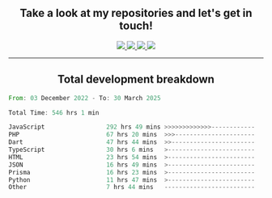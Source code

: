 <h2 align="center">
  Take a look at my repositories and let's get in touch!
</h2>
<p align="center">
  <a href="https://www.instagram.com/rayhanarkan?igsh=MXM3dHhmMTZ3ZWVsaA==">
    <img src="https://img.icons8.com/material-outlined/30/689d6a/instagram.png"/>
  </a>
  <a href="https://www.linkedin.com/in/rayhanarkan/">
    <img src="https://img.icons8.com/material-outlined/30/689d6a/linkedin.png"/>
  </a>
  <a href="">
    <img src="https://img.icons8.com/material-outlined/30/689d6a/geography.png"/>
  </a>
  <a href="mailto:rayhanarkan30@gmail.com">
    <img src="https://img.icons8.com/material-outlined/30/689d6a/email.png"/>
  </a>
</p>

---

<h2 align="center">Total development breakdown</h2>

<p align="center">
<!--START_SECTION:waka-->

```rust
From: 03 December 2022 - To: 30 March 2025

Total Time: 546 hrs 1 min

JavaScript                 292 hrs 49 mins >>>>>>>>>>>>>------------   53.63 %
PHP                        67 hrs 20 mins  >>>----------------------   12.33 %
Dart                       47 hrs 44 mins  >>-----------------------   08.74 %
TypeScript                 30 hrs 6 mins   >------------------------   05.52 %
HTML                       23 hrs 54 mins  >------------------------   04.38 %
JSON                       16 hrs 49 mins  >------------------------   03.08 %
Prisma                     16 hrs 23 mins  >------------------------   03.00 %
Python                     11 hrs 47 mins  >------------------------   02.16 %
Other                      7 hrs 44 mins   -------------------------   01.42 %
```

<!--END_SECTION:waka-->
</p>
